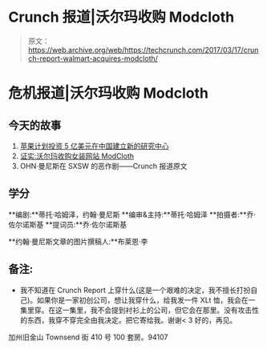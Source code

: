 # Crunch 报道|沃尔玛收购 Modcloth 

> 原文：<https://web.archive.org/web/https://techcrunch.com/2017/03/17/crunch-report-walmart-acquires-modcloth/>

# 危机报道|沃尔玛收购 Modcloth

## **今天的故事**

1.  [苹果计划投资 5 亿美元在中国建立新的研究中心](https://web.archive.org/web/20221207215401/https://beta.techcrunch.com/2017/03/17/apple-plans-to-invest-500-million-for-new-research-centers-in-china/)
2.  [证实:沃尔玛收购女装网站 ModCloth](https://web.archive.org/web/20221207215401/https://beta.techcrunch.com/2017/03/17/confirmed-walmart-jet-modcloth/)
3.  OHN·曼尼斯在 SXSW 的恶作剧——Crunch 报道原文

## **学分**

**编剧:**蒂托·哈姆泽，约翰·曼尼斯
**编审&主持:**蒂托·哈姆泽
**拍摄者:**乔·佐尔诺斯基
**提词员:**乔·佐尔诺斯基

**约翰·曼尼斯文章的图片撰稿人:**布莱恩·李

## **备注:**

*   我不知道在 Crunch Report 上穿什么(这是一个艰难的决定，我不擅长打扮自己)。如果你是一家初创公司，想让我穿什么，给我发一件 XLt 恤，我会在一集里穿。在这一集里，我不会提到衬衫上的公司，但它会在那里。没有攻击性的东西，我穿不穿完全由我决定。把它寄给我。谢谢< 3 好的，再见。

加州旧金山 Townsend 街 410 号 100 套房。94107